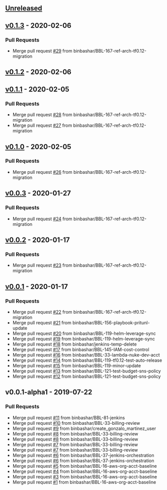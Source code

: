 <a name="unreleased"></a>
## [Unreleased]


<a name="v0.1.3"></a>
## [v0.1.3] - 2020-02-06
### Pull Requests
- Merge pull request [#29](https://github.com/binbashar/bb-devops-tf-infra-aws/issues/29) from binbashar/BBL-167-ref-arch-tf0.12-migration


<a name="v0.1.2"></a>
## [v0.1.2] - 2020-02-06

<a name="v0.1.1"></a>
## [v0.1.1] - 2020-02-05
### Pull Requests
- Merge pull request [#28](https://github.com/binbashar/bb-devops-tf-infra-aws/issues/28) from binbashar/BBL-167-ref-arch-tf0.12-migration
- Merge pull request [#27](https://github.com/binbashar/bb-devops-tf-infra-aws/issues/27) from binbashar/BBL-167-ref-arch-tf0.12-migration


<a name="v0.1.0"></a>
## [v0.1.0] - 2020-02-05
### Pull Requests
- Merge pull request [#26](https://github.com/binbashar/bb-devops-tf-infra-aws/issues/26) from binbashar/BBL-167-ref-arch-tf0.12-migration


<a name="v0.0.3"></a>
## [v0.0.3] - 2020-01-27
### Pull Requests
- Merge pull request [#24](https://github.com/binbashar/bb-devops-tf-infra-aws/issues/24) from binbashar/BBL-167-ref-arch-tf0.12-migration


<a name="v0.0.2"></a>
## [v0.0.2] - 2020-01-17
### Pull Requests
- Merge pull request [#23](https://github.com/binbashar/bb-devops-tf-infra-aws/issues/23) from binbashar/BBL-167-ref-arch-tf0.12-migration


<a name="v0.0.1"></a>
## [v0.0.1] - 2020-01-17
### Pull Requests
- Merge pull request [#22](https://github.com/binbashar/bb-devops-tf-infra-aws/issues/22) from binbashar/BBL-167-ref-arch-tf0.12-migration
- Merge pull request [#21](https://github.com/binbashar/bb-devops-tf-infra-aws/issues/21) from binbashar/BBL-156-playbook-pritunl-update
- Merge pull request [#20](https://github.com/binbashar/bb-devops-tf-infra-aws/issues/20) from binbashar/BBL-119-helm-leverage-sync
- Merge pull request [#19](https://github.com/binbashar/bb-devops-tf-infra-aws/issues/19) from binbashar/BBL-119-helm-leverage-sync
- Merge pull request [#18](https://github.com/binbashar/bb-devops-tf-infra-aws/issues/18) from binbashar/jenkins-temp-delete
- Merge pull request [#17](https://github.com/binbashar/bb-devops-tf-infra-aws/issues/17) from binbashar/BBL-145-IAM-cost-control
- Merge pull request [#16](https://github.com/binbashar/bb-devops-tf-infra-aws/issues/16) from binbashar/BBL-33-lambda-nuke-dev-acct
- Merge pull request [#14](https://github.com/binbashar/bb-devops-tf-infra-aws/issues/14) from binbashar/BBL-119-tf0.12-test-auto-release
- Merge pull request [#15](https://github.com/binbashar/bb-devops-tf-infra-aws/issues/15) from binbashar/BBL-119-minor-update
- Merge pull request [#13](https://github.com/binbashar/bb-devops-tf-infra-aws/issues/13) from binbashar/BBL-121-test-budget-sns-policy
- Merge pull request [#12](https://github.com/binbashar/bb-devops-tf-infra-aws/issues/12) from binbashar/BBL-121-test-budget-sns-policy


<a name="v0.0.1-alpha1"></a>
## v0.0.1-alpha1 - 2019-07-22
### Pull Requests
- Merge pull request [#11](https://github.com/binbashar/bb-devops-tf-infra-aws/issues/11) from binbashar/BBL-81-jenkins
- Merge pull request [#10](https://github.com/binbashar/bb-devops-tf-infra-aws/issues/10) from binbashar/BBL-33-billing-review
- Merge pull request [#9](https://github.com/binbashar/bb-devops-tf-infra-aws/issues/9) from binbashar/create_gonzalo_martinez_user
- Merge pull request [#8](https://github.com/binbashar/bb-devops-tf-infra-aws/issues/8) from binbashar/BBL-33-billing-review
- Merge pull request [#8](https://github.com/binbashar/bb-devops-tf-infra-aws/issues/8) from binbashar/BBL-33-billing-review
- Merge pull request [#7](https://github.com/binbashar/bb-devops-tf-infra-aws/issues/7) from binbashar/BBL-33-billing-review
- Merge pull request [#7](https://github.com/binbashar/bb-devops-tf-infra-aws/issues/7) from binbashar/BBL-33-billing-review
- Merge pull request [#6](https://github.com/binbashar/bb-devops-tf-infra-aws/issues/6) from binbashar/BBL-37-jenkins-orchestration
- Merge pull request [#6](https://github.com/binbashar/bb-devops-tf-infra-aws/issues/6) from binbashar/BBL-37-jenkins-orchestration
- Merge pull request [#5](https://github.com/binbashar/bb-devops-tf-infra-aws/issues/5) from binbashar/BBL-16-aws-org-acct-baseline
- Merge pull request [#4](https://github.com/binbashar/bb-devops-tf-infra-aws/issues/4) from binbashar/BBL-16-aws-org-acct-baseline
- Merge pull request [#3](https://github.com/binbashar/bb-devops-tf-infra-aws/issues/3) from binbashar/BBL-16-aws-org-acct-baseline
- Merge pull request [#1](https://github.com/binbashar/bb-devops-tf-infra-aws/issues/1) from binbashar/BBL-16-aws-org-acct-baseline


[Unreleased]: https://github.com/binbashar/bb-devops-tf-infra-aws/compare/v0.1.3...HEAD
[v0.1.3]: https://github.com/binbashar/bb-devops-tf-infra-aws/compare/v0.1.2...v0.1.3
[v0.1.2]: https://github.com/binbashar/bb-devops-tf-infra-aws/compare/v0.1.1...v0.1.2
[v0.1.1]: https://github.com/binbashar/bb-devops-tf-infra-aws/compare/v0.1.0...v0.1.1
[v0.1.0]: https://github.com/binbashar/bb-devops-tf-infra-aws/compare/v0.0.3...v0.1.0
[v0.0.3]: https://github.com/binbashar/bb-devops-tf-infra-aws/compare/v0.0.2...v0.0.3
[v0.0.2]: https://github.com/binbashar/bb-devops-tf-infra-aws/compare/v0.0.1...v0.0.2
[v0.0.1]: https://github.com/binbashar/bb-devops-tf-infra-aws/compare/v0.0.1-alpha1...v0.0.1
